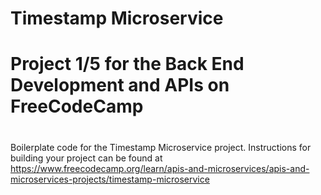 # Timestamp Microservice

# Project 1/5 for the Back End Development and APIs on FreeCodeCamp

#
Boilerplate code for the Timestamp Microservice project. Instructions for building your project can be found at https://www.freecodecamp.org/learn/apis-and-microservices/apis-and-microservices-projects/timestamp-microservice
